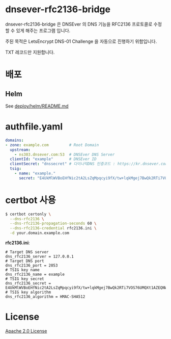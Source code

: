 # dnsever-rfc2136-bridge

dnsever-rfc2136-bridge 은 DNSEver 의 DNS 기능을 RFC2136 프로토콜로 수정할 수 있게 해주는 프로그램 입니다.

주된 목적은 LetsEncrypt DNS-01 Challenge 을 자동으로 진행하기 위함입니다.

TXT 레코드만 지원합니다.

# 배포

## Helm

See [deploy/helm/README.md](./deploy/helm/README.md)

# authfile.yaml

```yaml
domains:
- zone: example.com         # Root Domain
  upstream:
    - ns303.dnsever.com:53  # DNSEver DNS Server
  clientId: "example"       # DNSEver ID
  clientSecret: "dnssecret" # 다이나믹DNS 인증코드 : https://kr.dnsever.com/myinfo.html?selected_menu=dnspreference
  tsig:
    - name: "example."
      secret: "E4UkMlWVBoEHfNic2tA2LsZqMpqcyi9fX/tw+lqkMgej7BwQk2RTi7VOS76UMQXt1AZEQNWstXyO5qS1FHABoQ==" # generate with "tsig-keygen -a hmac-sha512 example"
```

# certbot 사용

```bash
$ certbot certonly \
  --dns-rfc2136 \
  --dns-rfc2136-propagation-seconds 60 \
  --dns-rfc2136-credential rfc2136.ini \
  -d your.domain.example.com
```

**rfc2136.ini**:

```text
# Target DNS server
dns_rfc2136_server = 127.0.0.1
# Target DNS port
dns_rfc2136_port = 2053
# TSIG key name
dns_rfc2136_name = example
# TSIG key secret
dns_rfc2136_secret = E4UkMlWVBoEHfNic2tA2LsZqMpqcyi9fX/tw+lqkMgej7BwQk2RTi7VOS76UMQXt1AZEQNWstXyO5qS1FHABoQ==
# TSIG key algorithm
dns_rfc2136_algorithm = HMAC-SHA512
```

# License

[Apache 2.0 License](./LICENSE)
